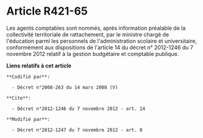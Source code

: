 # Article R421-65

Les agents comptables sont nommés, après information préalable de la collectivité territoriale de rattachement, par le
ministre chargé de l'éducation parmi les personnels de l'administration scolaire et universitaire, conformément aux
dispositions de                     l'article 14 du décret n° 2012-1246 du 7 novembre 2012 relatif à la gestion budgétaire et
comptable publique.

**Liens relatifs à cet article**

	**Codifié par**:

	  - Décret n°2008-263 du 14 mars 2008 (V)

	**Cite**:

	  - Décret n°2012-1246 du 7 novembre 2012 - art. 14

	**Modifié par**:

	  - Décret n°2012-1247 du 7 novembre 2012 - art. 8

